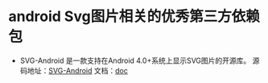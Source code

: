 # android Svg图片相关的优秀第三方依赖包

* SVG-Android 是一款支持在Android 4.0+系统上显示SVG图片的开源库。 
源码地址：[SVG-Android](https://github.com/MegatronKing/SVG-Android) 文档：[doc](https://github.com/MegatronKing/SVG-Android/blob/master/README.zh-cn.md)